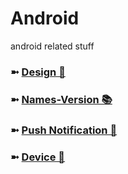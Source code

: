 # Android
android related stuff

### ➼ [Design 🎨](Design)
### ➼ [Names-Version 📚](Names-Version)
### ➼ [Push Notification 🔔](Push-Notification)
### ➼ [Device 📱](Device)
